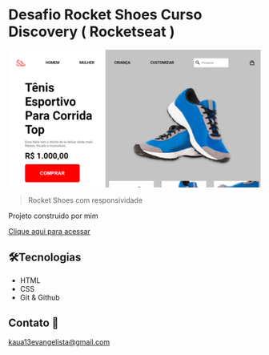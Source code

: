 # Desafio Rocket Shoes Curso Discovery ( Rocketseat )

![preview](./.github/Preview.png)

> Rocket Shoes com responsividade

Projeto construido por mim

[Clique aqui para acessar](https://kauaevangelista.github.io/Projeto-Rocket-Shoes/)

## 🛠️Tecnologias

- HTML
- CSS
- Git & Github

## Contato 📲

kaua13evangelista@gmail.com
